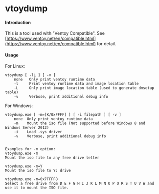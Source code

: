 # vtoydump

#### Introduction
This is a tool used with "Ventoy Compatible". See [https://www.ventoy.net/en/compatible.html](https://www.ventoy.net/en/compatible.html) for detail.

#### Usage
For Linux:  
```
vtoydump [ -lL ] [ -v ]  
    none   Only print ventoy runtime data  
    -l     Print ventoy runtime data and image location table  
    -L     Only print image location table (used to generate dmsetup table)  
    -v     Verbose, print additional debug info  
```

  
For Windows:  
```
vtoydump.exe [ -m=[K/0xFFFF] ] [ -i filepath ] [ -v ]  
    none  Only print ventoy runtime data  
    -m    Mount the iso file (Not supported before Windows 8 and Windows Server 2012)  
    -i    Load .sys driver  
    -v    Verbose, print additional debug info 


Examples for -m option:
vtoydump.exe -m
Mount the iso file to any free drive letter

vtoydump.exe -m=Y
Mount the iso file to Y: drive

vtoydump.exe -m=0x7FFFF8
Select a free drive from D E F G H I J K L M N O P Q R S T U V W and use it to mount the ISO file.

```


